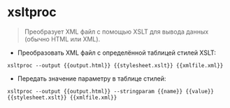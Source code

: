 # xsltproc

> Преобразует XML файл с помощью XSLT для вывода данных (обычно HTML или XML).

- Преобразовать XML файл с определённой таблицей стилей XSLT:

`xsltproc --output {{output.html}} {{stylesheet.xslt}} {{xmlfile.xml}}`

- Передать значение параметру в таблице стилей:

`xsltproc --output {{output.html}} --stringparam {{name}} {{value}} {{stylesheet.xslt}} {{xmlfile.xml}}`

